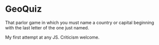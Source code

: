# GeoQuiz

That parlor game in which you must name a country or capital beginning with the last letter of the one just named. 

My first attempt at any JS. Criticism welcome. 